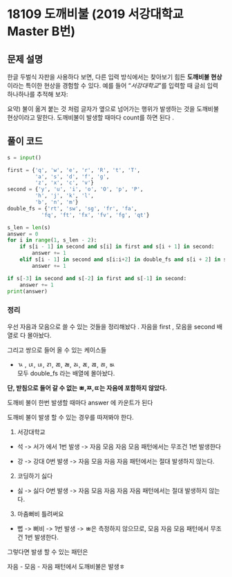 # 18109 도깨비불 (2019 서강대학교  Master B번)


## 문제 설명 

한글 두벌식 자판을 사용하다 보면, 다른 입력 방식에서는 찾아보기 힘든 **도깨비불 현상**이라는 특이한 현상을 경험할 수 있다. 예를 들어 “_서강대학교_”를 입력할 때 글쇠 입력 하나하나를 추적해 보자:

요약)
불이 옮겨 붙는 것 처럼 글자가 옆으로 넘어가는 행위가 발생하는 것을 도깨비불 현상이라고 말한다. 도깨비불이 발생할 때마다 count를 하면 된다 . 




## 풀이 코드 


```python
s = input()

first = {'q', 'w', 'e', 'r', 'R', 't', 'T',
         'a', 's', 'd', 'f', 'g',
         'z', 'x', 'c', 'v'}
second = {'y', 'u', 'i', 'o', 'O', 'p', 'P',
         'h', 'j', 'k', 'l',
         'b', 'n', 'm'}
double_fs = {'rt', 'sw', 'sg', 'fr', 'fa',
           'fq', 'ft', 'fx', 'fv', 'fg', 'qt'}

s_len = len(s)
answer = 0
for i in range(1, s_len - 2):
    if s[i - 1] in second and s[i] in first and s[i + 1] in second:
        answer += 1
    elif s[i - 1] in second and s[i:i+2] in double_fs and s[i + 2] in second:
        answer += 1

if s[-3] in second and s[-2] in first and s[-1] in second:
    answer += 1
print(answer)
```

### 정리 
우선 자음과 모음으로 쓸 수 있는 것들을 정리해놨다 . 
자음을 first , 모음을 second 배열로 다 몰아놨다. 

그리고 쌍으로 들어 올 수 있는 케이스들 
- ㄳ , ㄵ, ㄶ, ㄺ, ㄻ, ㄼ, ㄽ, ㄾ, ㄿ, ㅀ, ㅄ  
모두 double_fs 라는 배열에 몰아놨다. 

**단, 받침으로 들어 갈 수 없는 ㅃ,ㅉ,ㄸ는 자음에 포함하지 않았다.**

도깨비 불이 한번 발생할 때마다 answer 에 카운트가 된다 

도깨비 불이 발생 할 수 있는 경우를 따져봐야 한다.

1. 서강대학교 
- 석 -> 서가 에서 1번 발생  -> 자음 모음 자음 모음 패턴에서는 무조건 1번 발생한다 

-  강 -> 강대 0번 발생 -> 자음 모음 자음 자음 패턴에서는 절대 발생하지 않는다. 

2. 코딩하기 싫다 
- 싫 -> 싫다 0번 발생 -> 자음 모음 자음 자음 자음 패턴에서는 절대 발생하지 않는다. 

3. 마춤뻐비 틀려써요 
- 뻡 -> 뻐비 -> 1번 발생 -> ㅃ은 측정하지 않으므로, 모음 자음 모음 패턴에서 무조건 1번 발생한다.


그렇다면 발생 할 수 있는 패턴은 

자음 - 모음 - 자음 패턴에서 도깨비불은 발생ㅎ
